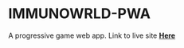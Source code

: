 # IMMUNOWRLD-PWA
A progressive game web app. Link to live site <a href="https://immunowrld-app.netlify.app/"><b>Here</b></a>
